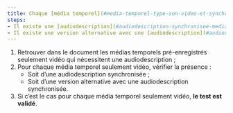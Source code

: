 ```yaml
---
title: Chaque [média temporel](#media-temporel-type-son-video-et-synchronise) pré-enregistré seulement vidéo vérifie-t-il, si nécessaire, une de ces conditions (hors cas particuliers) ?
steps:
- Il existe une [audiodescription](#audiodescription-synchronisee-media-temporel) synchronisée ;
- Il existe une version alternative avec une [audiodescription](#audiodescription-synchronisee-media-temporel) synchronisée.
---
```


1. Retrouver dans le document les médias temporels pré-enregistrés seulement vidéo qui nécessitent une audiodescription ;
2. Pour chaque média temporel seulement vidéo, vérifier la présence :
      * Soit d’une audiodescription synchronisée ;
      * Soit d’une version alternative avec une audiodescription synchronisée.
3. Si c’est le cas pour chaque média temporel seulement vidéo, **le test est validé**.